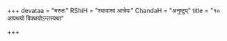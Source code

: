 +++
devataa = "मरुतः"
RShiH = "श्यावाश्व आत्रेयः"
ChandaH = "अनुष्टुप्"
title = "१० आपथयो विपथयोऽन्तस्पथा"

+++
